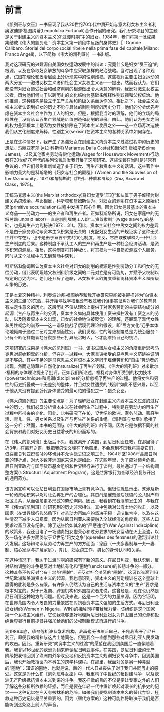  

# 前言

《凯列班与女巫》一书呈现了我从20世纪70年代中期开始与意大利女权主义者利奥波迪娜·福图纳蒂(Leopoldina Fortunati)合作开展的研究。我们研究项目的主题是关于封建主义向资本主义的“过渡时期”中的妇女。1984年，我们将第一批成果集结成《伟大的凯列班：资本主义第一阶段中反叛的身体史》［Il Grande Calibano. Storial del corpo social ribelle nella prima fase del capitale(Milano: Franco Angeli)，以下简称《伟大的凯列班》］一书出版。

我对这项研究的兴趣源自美国女权运动发展中的辩论：究竟什么是妇女“受压迫”的根源，以及在争取妇女解放的斗争中应采取怎样的政治战略。当时出现了各种观点，试图在理论和政治层面上分析现实中的性别歧视。这些视角主要由妇女运动的两大分支——激进女权主义者和社会主义女权主义者——提出。然而我认为，它们都没有对妇女遭受社会和经济剥削的根源做出令人满意的解释。我反对激进女权主义者，因为他们倾向于以跨历史的文化结构为基础来解释性别歧视和父权统治。他们推测，这种结构是独立于生产关系和阶级关系而运作的。相比之下，社会主义女权主义者认识到妇女的历史不能与具体的剥削制度的历史分开。他们的分析优先考虑在资本主义社会中作为工人的妇女。但是，根据我当时的理解，他们的立场的局限性在于没有承认再生产领域是价值创造和剥削的源泉。由此，他们认为男女之间的权力差异根本上是因为女性被排除在了资本主义发展之外——这一立场再次迫使我们从文化制度来解释，性别主义(sexism)在资本主义的各种关系中如何存在。

正是在这种情况下，我产生了追溯妇女在封建主义向资本主义过渡过程中的历史的想法。玛丽亚罗莎·达拉·科斯塔(Mariarosa Dalla Costa)和谢尔玛·詹姆斯(Selma James)，以及其他家务劳动有偿化运动(Wages for Housework Movement)行动者在20世纪70年代的系列论著启发我开展了这项研究。这些论著在当时是非常有争议的，但它们最终重新塑造了关于妇女、再生产和资本主义的话语。这些著作中影响力最大的是科斯塔的《妇女与社会的颠覆》(Women and the Subversion of the Community，1971)和詹姆斯的《性别、种族和阶级》(Sex, Race and Class，1975)。

正统马克思主义(the Marxist orthodoxy)将妇女遭受“压迫”和从属于男子解释为封建关系的残余。与此相反，科斯塔和詹姆斯认为，对妇女的剥削在资本主义原始积累(primitive accumulation)过程中发挥了核心作用。因为妇女是最基本的资本主义商品——劳动力——的生产者和再生产者。正如科斯塔所说，妇女在家庭中的无偿劳动(unpaid labor)一直是剥削雇佣工人即“工资奴隶制” (wage slavery)的基础，也是其生产力的秘诀(1972：31)。因此，资本主义社会中男女之间的权力差异不是由于家务劳动与资本主义积累是无关的（支配妇女生活的严规证实了这种无关性并不存在），也不是由于亘古不变的文化制度。相反，它应该被解释为一种社会生产制度的后果。这种制度不承认工人的生产和再生产是一种社会经济活动，是资本积累的源泉。相反，这种制度将其神秘化，将其视为一种自然资源或个人服务，同时从这个过程中的无酬劳动中获利。

科斯塔和詹姆斯认为资本主义社会对妇女的剥削的根源是性别劳动分工和妇女的无偿劳动，借此表明超越父权制和阶级之间的二元对立是有可能的，并赋予父权制以特定的历史内容。她们还开辟了道路，从女权主义的角度重新阐释资本主义和阶级斗争的历史。

正是本着这种精神，利奥波迪娜·福图纳蒂和我开始研究只能被委婉描述为“向资本主义的过渡”的东西，并开始寻找学校里没有教过我们但事实证明对我们的教育具有决定性意义的历史。这段历史不仅从理论上提供了对家务劳动的主要结构成分的起源（生产与再生产的分离，资本主义如何具体使用工资来操控没有工资之人的劳动，以及随着资本主义出现，妇女的社会地位被贬低）的理解，还展现了现代女性和男性概念的谱系——这一谱系挑战了后现代理论的假设，即“西方文化”近乎本体论地倾向于通过二元对立来刻画性别。我们发现，性的等级制度总是为统治服务：只有不断花样翻新地分裂那些它打算统治的人，它才能维持自己的统治。

这项研究的成果是《伟大的凯列班》一书。该书试图从女权主义的角度重新思考马克思对原始积累的分析。但在这一过程中，大家普遍接受的马克思主义范畴被证明是不够的。其中不足的是马克思主义将资本主义等同于雇佣劳动和“自由”劳动者的出现。然而这隐藏并自然化(naturalize)了再生产领域。《伟大的凯列班》对米歇尔·福柯的身体理论提出了批评。正如我们所论述，福柯对身体所受到的权力技术(power technique)和规训(discipline)的分析忽视了再生产的过程。他将女性和男性的历史折叠成一个无差别的整体，并且对女性遭受的“规训”如此不感兴趣，以至于他从来没有提到近代身体遭受的最可怕的侵犯之一：猎杀女巫。

《伟大的凯列班》的主要论点是：为了理解妇女在封建主义向资本主义过渡的过程中的历史，我们必须分析资本主义在社会再生产过程中，特别是在劳动力的再生产过程中所带来的变化。因此，此书研究了在16、17世纪的欧洲，家务劳动、家庭生活、育儿、性、男女关系以及生产与再生产关系的重组。《凯列班与女巫》承接了这一分析；然而，本书的范围与《伟大的凯列班》的不同。因为它是依据不同的社会背景和我们对妇女历史日益增长的知识而写的。

在《伟大的凯列班》出版后不久，我就离开了美国，到尼日利亚任教，在那里待了近3年。在离开之前，我把我的论文埋在了地窖里，不会想到不日我将需要它们，但在尼日利亚逗留时的环境并不允许我忘记这项工作。1984年至1986年是尼日利亚的转折点，对大多数非洲国家来说也是如此。在这些年里，为了应对债务危机，尼日利亚政府与国际货币基金组织和世界银行进行了谈判，最终通过了一个结构调整方案(a Structural Adjustment Program)。这是世界银行为全球经济复苏开出的通用药方。

该方案宣称可以让尼日利亚在国际市场上具有竞争力。但很快就显示出，这涉及新一轮的原始积累以及对社会再生产的合理化。其目的是摧毁最后残留的公共财产和社区关系，从而强加更多形式的劳动剥削。因此，我看到在我眼前发生的，与我在写《伟大的凯列班》时研究到的历史非常相似。其中包括对公有土地的攻击，以及国家（在世界银行的怂恿下）对劳动力再生产的坚决干预：调节生育率，以及在这种情况下减少人口规模，因为从尼日利亚未来要融入全球经济的角度看，这些人口要求过高且没有纪律。除了这些恰如其名的“严惩违纪”(War Against Indiscipline)的政策外，我还目睹了一场谴责妇女虚荣心和过分要求的厌女运动在火上浇油，以及一场在许多方面类似于17世纪“妇女之争”(querelles des femmes)的激烈辩论壮大发展。这场辩论涉及劳动力再生产的方方面面：家庭（一夫多妻制与一夫一妻制、核心家庭与扩展家庭），育儿，妇女的工作，男女的身份认同和关系。

在这种情况下，我关于过渡时期的研究有了新的意义。在尼日利亚，我认识到，反对结构调整的斗争是反对土地私有化和“圈地”(enclosure)的长期斗争的一部分。这种斗争不仅反对公有土地的“圈地”，还反对社会关系的“圈地”。这可以追溯到16世纪欧洲和美洲资本主义的起源。我也意识到，资本主义的劳动规训在这个星球上赢得的胜利是多么有限。有许多人仍然认为自己的生活与资本主义的“生产”要求是根本对立的。对于开发商、跨国机构和外国投资者来说，这曾经是，现在也仍然是尼日利亚这种地方的问题。但对我来说，这是一个巨大的力量来源。因为它证明，在世界范围内令人敬畏的力量依然在对抗着资本主义强加的生活方式。与尼日利亚妇女组织(Women in Nigeria，WIN)的接触同样带给我力量。该组织是这个国家第一个女权主义组织，它使我能够更好地理解尼日利亚妇女为捍卫自己的资源和拒绝世界银行目前提倡并强加给她们的父权制新模式而进行的斗争。

到1986年底，债务危机波及学术机构，我再也无法养活自己。于是我离开了尼日利亚，即便我的精神与这片土地同在。但是我会一直想到那些对尼日利亚人民发动的攻击。因此，重新研究“向资本主义的过渡”的愿望在我回到美国后一直伴随着我。我曾以16世纪的欧洲为镜来解读尼日利亚事件。在美国，是尼日利亚的无产阶级把我带回到了欧洲内外争取公地和反抗资本主义规训妇女的斗争中。回到美国后，我也开始教授面向本科生的跨学科课程。在那里，我面对的是另一种类型的“圈地”：知识的圈地，也就是说，新的一代人日益丧失了对于我们共同历史的感受。这就是为什么在《凯列班与女巫》中，我重构了中世纪的反封建斗争，以及欧洲无产阶级抵抗资本主义到来的斗争。我这样做的目的不仅是要让专家之外的人们了解这些分析所依赖的证据，而且是要在年轻一代中重新唤起对漫长的抗争史的记忆——这种记忆在今天有被抹杀的危险。如果我们要找到资本主义的替代方案，拯救这种历史记忆是至关重要的。因为（替代方案的）这种可能性将取决于我们是否能听到这条路上前人的声音。